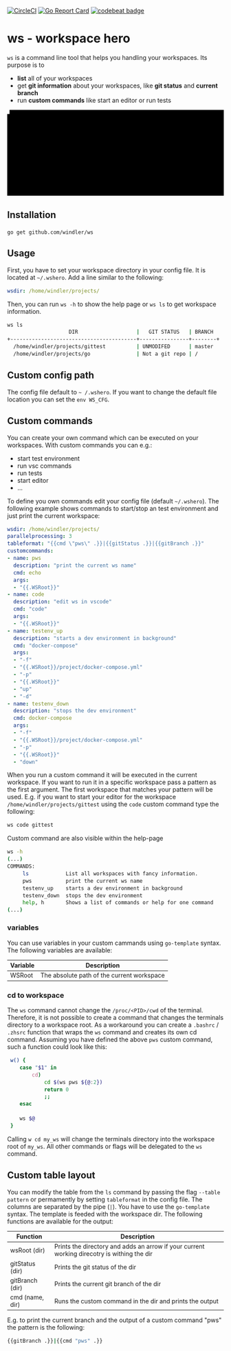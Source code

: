 [![CircleCI](https://circleci.com/gh/windler/ws.svg?style=svg)](https://circleci.com/gh/windler/ws) [![Go Report Card](https://goreportcard.com/badge/github.com/windler/ws)](https://goreportcard.com/report/github.com/windler/ws) [![codebeat badge](https://codebeat.co/badges/a03086b0-b04d-432f-924e-314ae55fb3b6)](https://codebeat.co/projects/github-com-windler-ws-master)
# ws - workspace hero
`ws` is a command line tool that helps you handling your workspaces. Its purpose is to
- **list** all of your workspaces
- get **git information** about your workspaces, like **git status** and **current branch**
- run **custom commands** like start an editor or run tests

![ws preview](ws.gif)

## Installation
`go get github.com/windler/ws`

## Usage
First, you have to set your workspace directory in your config file. It is located at `~/.wshero`. Add a line similar to the following:
```yaml
wsdir: /home/windler/projects/
```
 Then, you can run `ws -h` to show the help page or `ws ls` to get workspace information.
```bash
ws ls
                    DIR                   |   GIT STATUS   | BRANCH
+-----------------------------------------+----------------+--------+
  /home/windler/projects/gittest          | UNMODIFED      | master
  /home/windler/projects/go               | Not a git repo | /

```

## Custom config path
The config file default to `~ /.wshero`. If you want to change the default file location you can set the `env WS_CFG`.

## Custom commands
You can create your own command which can be executed on your workspaces. With custom commands you can e.g.:
- start test environment
- run vsc commands
- run tests
- start editor
- ...

To define you own commands edit your config file (default `~/.wshero`). The following example shows commands to start/stop an test environment and just print the current workspace:

```yaml
wsdir: /home/windler/projects/
parallelprocessing: 3
tableformat: "{{cmd \"pws\" .}}|{{gitStatus .}}|{{gitBranch .}}"
customcommands:
- name: pws
  description: "print the current ws name"
  cmd: echo
  args:
  - "{{.WSRoot}}"
- name: code
  description: "edit ws in vscode"
  cmd: "code"
  args:
  - "{{.WSRoot}}"
- name: testenv_up
  description: "starts a dev environment in background"
  cmd: "docker-compose"
  args:
  - "-f"
  - "{{.WSRoot}}/project/docker-compose.yml"
  - "-p"
  - "{{.WSRoot}}"
  - "up"
  - "-d"
- name: testenv_down
  description: "stops the dev environment"
  cmd: docker-compose
  args:
  - "-f"
  - "{{.WSRoot}}/project/docker-compose.yml"
  - "-p"
  - "{{.WSRoot}}"
  - "down"
```

When you run a custom command it will be executed in the current workspace. If you want to run it in a specific workspace pass a pattern as the first argument. The first workspace that matches your pattern will be used. E.g. if you want to start your editor for the workspace `/home/windler/projects/gittest` using the `code` custom command type the following: 
```bash
ws code gittest
``` 

Custom command are also visible within the help-page

```bash
ws -h
(...)
COMMANDS:
     ls            List all workspaces with fancy information.
     pws           print the current ws name
     testenv_up    starts a dev environment in background
     testenv_down  stops the dev environment
     help, h       Shows a list of commands or help for one command
(...)
```

### variables
You can use variables in your custom cammands using `go-template` syntax. The following variables are available:

| Variable       | Description                                        |
|----------------|----------------------------------------------------|
| WSRoot         | The absolute path of the current workspace         |

### cd to workspace
The `ws` command cannot change the `/proc/<PID>/cwd` of the terminal. Therefore, it is not possible to create a command that changes the terminals directory to a workspace root. As a workaround you can create a `.bashrc` / `.zhsrc` function that wraps the `ws` command and creates its own cd command. Assuming you have defined the above `pws` custom command, such a function could look like this:

```bash
 w() {
    case "$1" in
        cd)
            cd $(ws pws ${@:2})
            return 0
            ;;
    esac

    ws $@
 }
``` 

Calling `w cd my_ws` will change the terminals directory into the workspace root of `my_ws`. All other commands or flags will be delegated to the `ws` command.  

## Custom table layout
You can modify the table from the `ls` command by passing the flag `--table pattern` or permamently by setting `tableformat` in the config file. The columns are separated by the pipe (`|`). You have to use the `go-template` syntax. The template is feeded with the workspace dir. The following functions are available for the output:

| Function            | Description                                                                                 |
|---------------------|---------------------------------------------------------------------------------------------|
| wsRoot (dir)        | Prints the directory and adds an arrow if your current working direcotry is withing the dir |
| gitStatus (dir)     | Prints the git status of the dir                                                            |
| gitBranch (dir)     | Prints the current git branch of the dir                                                    |
| cmd (name, dir)     | Runs the custom command in the dir and prints the output                                    |

E.g. to print the current branch and the output of a custom command "pws" the pattern is the following: 
```bash
{{gitBranch .}}|{{cmd "pws" .}}
```
